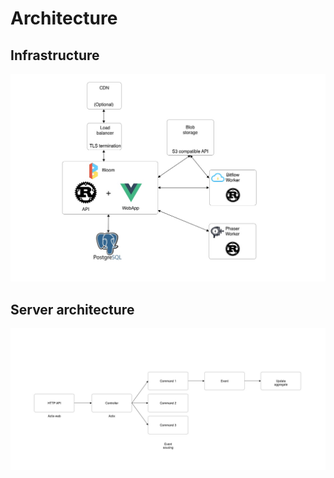 # Architecture

## Infrastructure

![architecture](assets/architecture.jpg)

## Server architecture

![architecture](assets/server_design.jpg)
